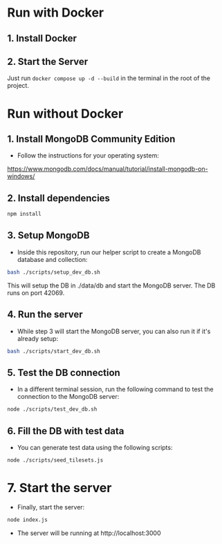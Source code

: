 # Run with Docker

## 1. Install Docker

## 2. Start the Server

Just run `docker compose up -d --build` in the terminal in the root of the project.

# Run without Docker

## 1. Install MongoDB Community Edition

- Follow the instructions for your operating system:

https://www.mongodb.com/docs/manual/tutorial/install-mongodb-on-windows/

## 2. Install dependencies

```bash
npm install
```

## 3. Setup MongoDB

- Inside this repository, run our helper script to create a MongoDB database and collection:

```bash
bash ./scripts/setup_dev_db.sh
```

This will setup the DB in ./data/db and start the MongoDB server.
The DB runs on port 42069.

## 4. Run the server

- While step 3 will start the MongoDB server, you can also run it if it's already setup:

```bash
bash ./scripts/start_dev_db.sh
```

## 5. Test the DB connection

- In a different terminal session, run the following command to test the connection to the MongoDB server:

```bash
node ./scripts/test_dev_db.sh
```

## 6. Fill the DB with test data

- You can generate test data using the following scripts:

```bash
node ./scripts/seed_tilesets.js
```

# 7. Start the server

- Finally, start the server:

```bash
node index.js
```

- The server will be running at http://localhost:3000

